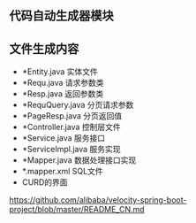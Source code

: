 ## 代码自动生成器模块

## 文件生成内容

- *Entity.java 实体文件
- *Requ.java 请求参数类
- *Resp.java 返回参数类
- *RequQuery.java 分页请求参数
- *PageResp.java 分页返回值
- *Controller.java 控制层文件
- *Service.java 服务接口
- *ServiceImpl.java 服务实现
- *Mapper.java 数据处理接口实现
- *.mapper.xml SQL文件
- CURD的界面


https://github.com/alibaba/velocity-spring-boot-project/blob/master/README_CN.md